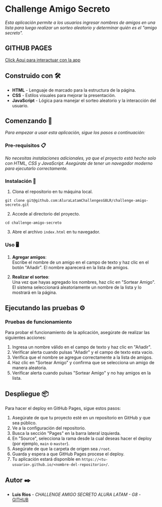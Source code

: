 # Challenge Amigo Secreto

_Esta aplicación permite a los usuarios ingresar nombres de amigos en una lista para luego realizar un sorteo aleatorio y determinar quién es el "amigo secreto"._

## GITHUB PAGES
[Click Aqui para interactuar con la app](https://aluralatamchallengesg8lr.github.io/challenge-amigo-secreto/)

## Construido con 🛠️

* **HTML** - Lenguaje de marcado para la estructura de la página.
* **CSS** - Estilos visuales para mejorar la presentación.
* **JavaScript** - Lógica para manejar el sorteo aleatorio y la interacción del usuario.

## Comenzando 🚀

_Para empezar a usar esta aplicación, sigue los pasos a continuación:_

### Pre-requisitos 📋

_No necesitas instalaciones adicionales, ya que el proyecto está hecho solo con HTML, CSS y JavaScript. Asegúrate de tener un navegador moderno para ejecutarlo correctamente._

### Instalación 🔧

1. Clona el repositorio en tu máquina local.

```
git clone git@github.com:AluraLatamChallengesG8LR/challenge-amigo-secreto.git
```

2. Accede al directorio del proyecto.

```
cd challenge-amigo-secreto
```

3. Abre el archivo `index.html` en tu navegador.

### Uso 🖥️

1. **Agregar amigos**:  
Escribe el nombre de un amigo en el campo de texto y haz clic en el botón "Añadir". El nombre aparecerá en la lista de amigos.

2. **Realizar el sorteo**:  
Una vez que hayas agregado los nombres, haz clic en "Sortear Amigo". El sistema seleccionará aleatoriamente un nombre de la lista y lo mostrará en la página.

## Ejecutando las pruebas ⚙️

### Pruebas de funcionamiento

Para probar el funcionamiento de la aplicación, asegúrate de realizar las siguientes acciones:

1. Ingresa un nombre válido en el campo de texto y haz clic en "Añadir".
2. Verificar alerta cuando pulsas "Añadir" y el campo de texto esta vacio.
3. Verifica que el nombre se agregue correctamente a la lista de amigos.
4. Haz clic en "Sortear Amigo" y confirma que se selecciona un amigo de manera aleatoria.
5. Verificar alerta cuando pulsas "Sortear Amigo" y no hay amigos en la lista.

## Despliegue 📦

Para hacer el deploy en GitHub Pages, sigue estos pasos:

1. Asegúrate de que tu proyecto esté en un repositorio en GitHub y que sea público.
2. Ve a la configuración del repositorio.
3. Busca la sección "Pages" en la barra lateral izquierda.
4. En "Source", selecciona la rama desde la cual deseas hacer el deploy (por ejemplo, `main` o `master`).
5. Asegúrate de que la carpeta de origen sea `/root`.
6. Guarda y espera a que GitHub Pages procese el deploy.
7. Tu aplicación estará disponible en `https://<tu-usuario>.github.io/<nombre-del-repositorio>/`.

## Autor ✒️

* **Luis Rios** - *CHALLENGE AMIGO SECRETO ALURA LATAM - G8* - [GITHUB](https://github.com/RiosLuis10245)
